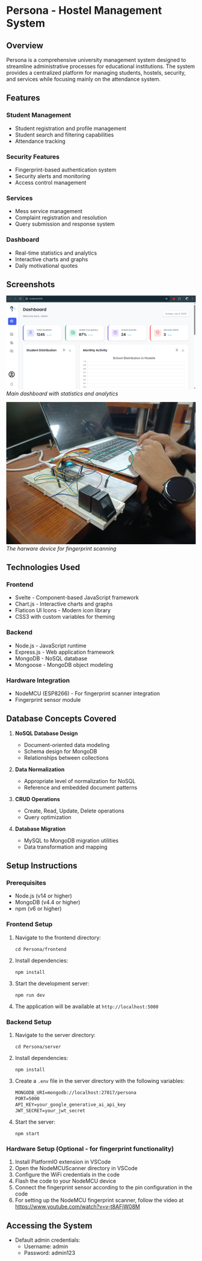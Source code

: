 # Persona - Hostel Management System

## Overview
Persona is a comprehensive university management system designed to streamline administrative processes for educational institutions. The system provides a centralized platform for managing students, hostels, security, and services while focusing mainly on the attendance system.

## Features

### Student Management
- Student registration and profile management
- Student search and filtering capabilities
- Attendance tracking

### Security Features
- Fingerprint-based authentication system
- Security alerts and monitoring
- Access control management

### Services
- Mess service management
- Complaint registration and resolution
- Query submission and response system

### Dashboard
- Real-time statistics and analytics
- Interactive charts and graphs
- Daily motivational quotes

## Screenshots

![Dashboard](Screenshots/Screenshot%202025-07-06%20161732.png )
*Main dashboard with statistics and analytics*

![Fingerprint Scanner](Screenshots/WhatsApp%20Image%202025-07-06%20at%2016.25.50_b53e1701.jpg)
*The harware device for fingerprint scanning*

## Technologies Used

### Frontend
- Svelte - Component-based JavaScript framework
- Chart.js - Interactive charts and graphs
- Flaticon UI Icons - Modern icon library
- CSS3 with custom variables for theming

### Backend
- Node.js - JavaScript runtime
- Express.js - Web application framework
- MongoDB - NoSQL database
- Mongoose - MongoDB object modeling

### Hardware Integration
- NodeMCU (ESP8266) - For fingerprint scanner integration
- Fingerprint sensor module

## Database Concepts Covered

1. **NoSQL Database Design**
   - Document-oriented data modeling
   - Schema design for MongoDB
   - Relationships between collections

2. **Data Normalization**
   - Appropriate level of normalization for NoSQL
   - Reference and embedded document patterns

3. **CRUD Operations**
   - Create, Read, Update, Delete operations
   - Query optimization

4. **Database Migration**
   - MySQL to MongoDB migration utilities
   - Data transformation and mapping

## Setup Instructions

### Prerequisites
- Node.js (v14 or higher)
- MongoDB (v4.4 or higher)
- npm (v6 or higher)

### Frontend Setup
1. Navigate to the frontend directory:
   ```
   cd Persona/frontend
   ```

2. Install dependencies:
   ```
   npm install
   ```

3. Start the development server:
   ```
   npm run dev
   ```

4. The application will be available at `http://localhost:5000`

### Backend Setup
1. Navigate to the server directory:
   ```
   cd Persona/server
   ```

2. Install dependencies:
   ```
   npm install
   ```

3. Create a `.env` file in the server directory with the following variables:
   ```
   MONGODB_URI=mongodb://localhost:27017/persona
   PORT=5000
   API_KEY=your_google_generative_ai_api_key
   JWT_SECRET=your_jwt_secret
   ```

4. Start the server:
   ```
   npm start
   ```

### Hardware Setup (Optional - for fingerprint functionality)
1. Install PlatformIO extension in VSCode
2. Open the NodeMCUScanner directory in VSCode
3. Configure the WiFi credentials in the code
4. Flash the code to your NodeMCU device
5. Connect the fingerprint sensor according to the pin configuration in the code
6. For setting up the NodeMCU fingerprint scanner, follow the video at https://www.youtube.com/watch?v=v-t8AFjW08M

## Accessing the System
- Default admin credentials:
  - Username: admin
  - Password: admin123

